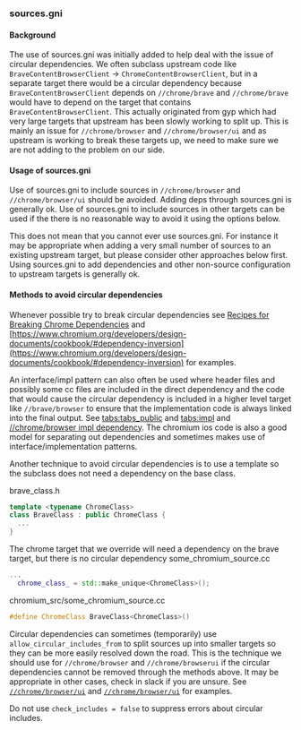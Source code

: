 ### sources.gni

#### Background
The use of sources.gni was initially added to help deal with the issue of circular dependencies. We often subclass upstream code like `BraveContentBrowserClient` -> `ChromeContentBrowserClient`, but in a separate target there would be a circular dependency because `BraveContentBrowserClient` depends on `//chrome/brave` and `//chrome/brave` would have to depend on the target that contains `BraveContentBrowserClient`. This actually originated from gyp which had very large targets that upstream has been slowly working to split up. This is mainly an issue for `//chrome/browser` and `//chrome/browser/ui` and as upstream is working to break these targets up, we need to make sure we are not adding to the problem on our side.

#### Usage of sources.gni

Use of sources.gni to include sources in `//chrome/browser` and `//chrome/browser/ui` should be avoided. Adding deps through sources.gni is generally ok. Use of sources.gni to include sources in other targets can be used if the there is no reasonable way to avoid it using the options below.

This does not mean that you cannot ever use sources.gni. For instance it may be appropriate when adding a very small number of sources to an existing upstream target, but please consider other approaches below first. Using sources.gni to add dependencies and other non-source configuration to upstream targets is generally ok.

#### Methods to avoid circular dependencies

Whenever possible try to break circular dependencies see [Recipes for Breaking Chrome Dependencies](https://www.chromium.org/developers/design-documents/cookbook/#recipes-for-breaking-chrome-dependencies) and [https://www.chromium.org/developers/design-documents/cookbook/#dependency-inversion](https://www.chromium.org/developers/design-documents/cookbook/#dependency-inversion) for examples.

An interface/impl pattern can also often be used where header files and possibly some cc files are included in the direct dependency and the code that would cause the circular dependency is included in a higher level target like `//brave/browser` to ensure that the implementation code is always linked into the final output. See [tabs:tabs_public](https://source.chromium.org/chromium/chromium/src/+/main:chrome/browser/ui/tabs/BUILD.gn;l=12;drc=ad947f73e5449afe74659d107eb34e2521bee100) and [tabs:impl](https://source.chromium.org/chromium/chromium/src/+/main:chrome/browser/ui/tabs/BUILD.gn;l=300;drc=ad947f73e5449afe74659d107eb34e2521bee100) and [//chrome/browser impl dependency](https://source.chromium.org/chromium/chromium/src/+/main:chrome/browser/BUILD.gn;l=4378;drc=265bc11af3dc764e0f59f93016aa350bbfa5f814). The chromium ios code is also a good model for separating out dependencies and sometimes makes use of interface/implementation patterns.

Another technique to avoid circular dependencies is to use a template so the subclass does not need a dependency on the base class.

brave_class.h
```cpp
template <typename ChromeClass>
class BraveClass : public ChromeClass {
  ...
}
```

The chrome target that we override will need a dependency on the brave target, but there is no circular dependency
some_chromium_source.cc
```cpp
...
  chrome_class_ = std::make_unique<ChromeClass>();
```

chromium_src/some_chromium_source.cc
```cpp
#define ChromeClass BraveClass<ChromeClass>()
```

Circular dependencies can sometimes (temporarily) use `allow_circular_includes_from` to split sources up into smaller targets so they can be more easily resolved down the road. This is the technique we should use for `//chrome/browser` and `//chrome/browserui` if the circular dependencies cannot be removed through the methods above. It may be appropriate in other cases, check in slack if you are unsure. See [`//chrome/browser/ui`](https://source.chromium.org/chromium/chromium/src/+/main:chrome/browser/BUILD.gn;l=3524;drc=80bd94ca218b30eb74a107ea54b469d79b25f16d) and [`//chrome/browser/ui`](https://source.chromium.org/chromium/chromium/src/+/main:chrome/browser/ui/BUILD.gn;l=5752;drc=fe55ddc4724a631b7e1752ac29310cfb3de4a8c5) for examples.

Do not use `check_includes = false` to suppress errors about circular includes.
